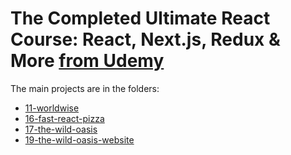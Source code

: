 # The Completed Ultimate React Course: React, Next.js, Redux & More [from Udemy](https://www.udemy.com/course/the-ultimate-react-course/?couponCode=LETSLEARNNOW)

The main projects are in the folders:

- [11-worldwise](https://github.com/spormuv/react-ultimate/tree/main/11-worldwise)
- [16-fast-react-pizza](https://github.com/spormuv/react-ultimate/tree/main/16-fast-react-pizza)
- [17-the-wild-oasis](https://github.com/spormuv/react-ultimate/tree/main/17-the-wild-oasis)
- [19-the-wild-oasis-website](https://github.com/spormuv/react-ultimate/tree/main/19-the-wild-oasis-website)
